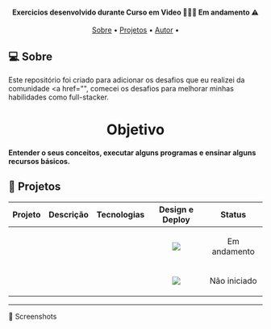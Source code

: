 <h4 align="center"> 
	 Exercicios desenvolvido durante Curso em Video 👨🏻‍💻 Em andamento ⚠️
</h4>

<p align="center">
 <a href="#-sobre">Sobre</a> •
 <a href="#-projetos">Projetos</a> •
 <a href="#%EF%B8%8F-autor">Autor</a> • 
</p>

## 💻 Sobre

Este repositório foi criado para adicionar os desafios que eu realizei da comunidade 
<a href="", comecei os desafios para melhorar minhas habilidades como full-stacker.

<h1 align="center"> Objetivo</h1>

<h4 > Entender o seus conceitos, executar alguns programas e ensinar alguns recursos básicos.
</h4>

## 🚧 Projetos


| Projeto | Descrição | Tecnologias | Design e Deploy | Status |
|:---:|:---:|:---:|:---:|---|
| <img src="" alt=""> |  |  | <a href=""><img src="https://img.shields.io/badge/figma-%23F24E1E.svg?style=for-the-badge&logo=figma&logoColor=white"/></a> | <p align="center"><img src="https://i.imgur.com/QQksIZo.png" alt=""> <br> Em andamento</p> |
| <img src="" alt=""> | |  | <a href=""><img src="https://img.shields.io/badge/figma-%23F24E1E.svg?style=for-the-badge&logo=figma&logoColor=white"/></a>  | <p align="center"><img src="https://i.imgur.com/QQksIZo.png" alt=""> <br> Não iniciado</p> |



---



📸 Screenshots

